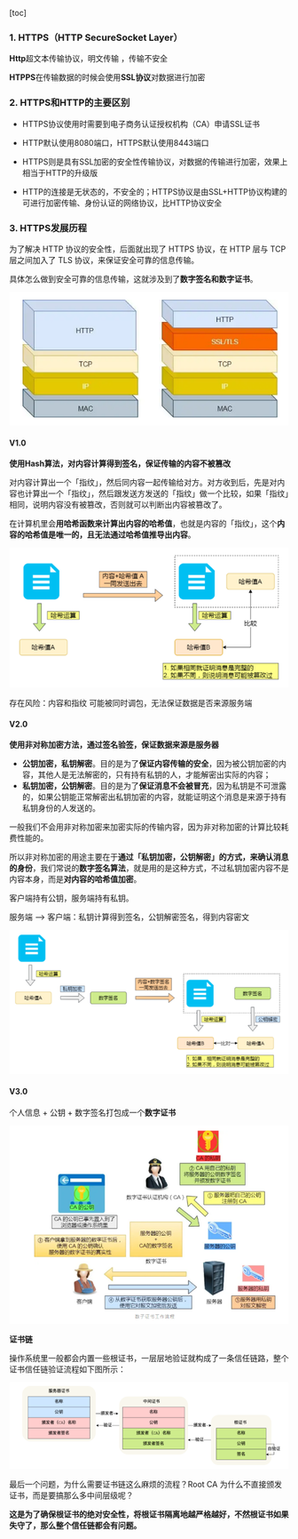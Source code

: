 [toc]

### 1. HTTPS（HTTP SecureSocket Layer）

**Http**超⽂本传输协议，明⽂传输 ，传输不安全

**HTPPS**在传输数据的时候会使用**SSL协议**对数据进⾏加密



### 2. HTTPS和HTTP的主要区别

- HTTPS协议使⽤时需要到电⼦商务认证授权机构（CA）申请SSL证书

- HTTP默认使⽤8080端⼝，HTTPS默认使⽤8443端⼝

- HTTPS则是具有SSL加密的安全性传输协议，对数据的传输进⾏加密，效果上相当于HTTP的升级版

- HTTP的连接是⽆状态的，不安全的；HTTPS协议是由SSL+HTTP协议构建的可进⾏加密传输、身份认证的⽹络协议，⽐HTTP协议安全



### 3. HTTPS发展历程

为了解决 HTTP 协议的安全性，后面就出现了 HTTPS 协议，在 HTTP 层与 TCP 层之间加入了 TLS 协议，来保证安全可靠的信息传输。

具体怎么做到安全可靠的信息传输，这就涉及到了**数字签名和数字证书**。

![image-20210729094127403](images/image-20210729094127403.png)



#### V1.0

**使用Hash算法，对内容计算得到签名，保证传输的内容不被篡改**

对内容计算出一个「指纹」，然后同内容一起传输给对方。对方收到后，先是对内容也计算出一个「指纹」，然后跟发送方发送的「指纹」做一个比较，如果「指纹」相同，说明内容没有被篡改，否则就可以判断出内容被篡改了。

在计算机里会**用哈希函数来计算出内容的哈希值**，也就是内容的「指纹」，这个**内容的哈希值是唯一的，且无法通过哈希值推导出内容**。

![image-20210729093836445](images/image-20210729093836445.png)

存在风险：内容和指纹 可能被同时调包，无法保证数据是否来源服务端

#### V2.0

**使用非对称加密方法，通过签名验签，保证数据来源是服务器**

- **公钥加密，私钥解密**。目的是为了**保证内容传输的安全**，因为被公钥加密的内容，其他人是无法解密的，只有持有私钥的人，才能解密出实际的内容；
- **私钥加密，公钥解密**。目的是为了**保证消息不会被冒充**，因为私钥是不可泄露的，如果公钥能正常解密出私钥加密的内容，就能证明这个消息是来源于持有私钥身份的人发送的。

一般我们不会用非对称加密来加密实际的传输内容，因为非对称加密的计算比较耗费性能的。

所以非对称加密的用途主要在于**通过「私钥加密，公钥解密」的方式，来确认消息的身份**，我们常说的**数字签名算法**，就是用的是这种方式，不过私钥加密内容不是内容本身，而是**对内容的哈希值加密**。

客户端持有公钥，服务端持有私钥。

服务端 —> 客户端：私钥计算得到签名，公钥解密签名，得到内容密文

![image-20210729111607169](images/image-20210729111607169.png)



#### V3.0

个人信息 + 公钥 + 数字签名打包成一个**数字证书**

![image-20210802092726784](images/image-20210802092726784.png)

**证书链**

操作系统里一般都会内置一些根证书，一层层地验证就构成了一条信任链路，整个证书信任链验证流程如下图所示：

![image-20210802093155466](images/image-20210802093155466.png)

最后一个问题，为什么需要证书链这么麻烦的流程？Root CA 为什么不直接颁发证书，而是要搞那么多中间层级呢？

**这是为了确保根证书的绝对安全性，将根证书隔离地越严格越好，不然根证书如果失守了，那么整个信任链都会有问题。**

